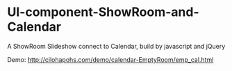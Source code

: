 UI-component-ShowRoom-and-Calendar
==================================

A ShowRoom Slideshow connect to Calendar, build by javascript and jQuery

Demo: http://cilohapohs.com/demo/calendar-EmptyRoom/emp_cal.html

